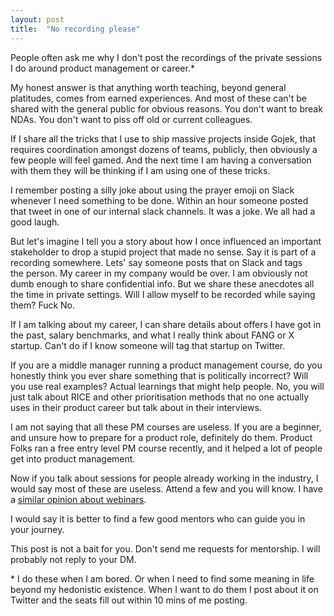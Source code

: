 ```yaml
---
layout: post
title:  "No recording please"
---
```


People often ask me why I don't post the recordings of the private sessions I do around product management or career.* 

My honest answer is that anything worth teaching, beyond general platitudes, comes from earned experiences. And most of these can't be shared with the general public for obvious reasons. You don't want to break NDAs. You don't want to piss off old or current colleagues. 

If I share all the tricks that I use to ship massive projects inside Gojek, that requires coordination amongst dozens of teams, publicly, then obviously a few people will feel gamed. And the next time I am having a conversation with them they will be thinking if I am using one of these tricks.

I remember posting a silly joke about using the prayer emoji on Slack whenever I need something to be done. Within an hour someone posted that tweet in one of our internal slack channels. It was a joke. We all had a good laugh.

But let's imagine I tell you a story about how I once influenced an important stakeholder to drop a stupid project that made no sense. Say it is part of a recording somewhere. Lets' say someone posts that on Slack and tags the person. My career in my company would be over. I am obviously not dumb enough to share confidential info. But we share these anecdotes all the time in private settings. Will I allow myself to be recorded while saying them? Fuck No.

If I am talking about my career, I can share details about offers I have got in the past, salary benchmarks, and what I really think about FANG or X startup. Can't do if I know someone will tag that startup on Twitter.

If you are a middle manager running a product management course, do you honestly think you ever share something that is politically incorrect? Will you use real examples? Actual learnings that might help people. No, you will just talk about RICE and other prioritisation methods that no one actually uses in their product career but talk about in their interviews.

I am not saying that all these PM courses are useless. If you are a beginner, and unsure how to prepare for a product role, definitely do them. Product Folks ran a free entry level PM course recently, and it helped a lot of people get into product management.

Now if you talk about sessions for people already working in the industry, I would say most of these are useless. Attend a few and you will know. I have a [similar opinion about webinars](https://manassaloi.com/2020/04/03/honest-webinars.html).

I would say it is better to find a few good mentors who can guide you in your journey.

This post is not a bait for you. Don't send me requests for mentorship. I will probably not reply to your DM.

\* I do these when I am bored. Or when I need to find some meaning in life beyond my hedonistic existence. When I want to do them I post about it on Twitter and the seats fill out within 10 mins of me posting. 
